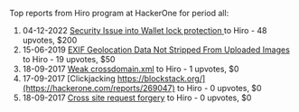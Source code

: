 Top reports from Hiro program at HackerOne for period all:

1. 04-12-2022 [Security Issue into Wallet lock protection ](https://hackerone.com/reports/1792544) to Hiro - 48 upvotes, $200
2. 15-06-2019 [EXIF Geolocation Data Not Stripped From Uploaded Images](https://hackerone.com/reports/615336) to Hiro - 19 upvotes, $50
3. 18-09-2017 [Weak crossdomain.xml](https://hackerone.com/reports/269184) to Hiro - 1 upvotes, $0
4. 17-09-2017 [Clickjacking https://blockstack.org/](https://hackerone.com/reports/269047) to Hiro - 0 upvotes, $0
5. 18-09-2017 [Cross site request forgery](https://hackerone.com/reports/269196) to Hiro - 0 upvotes, $0

